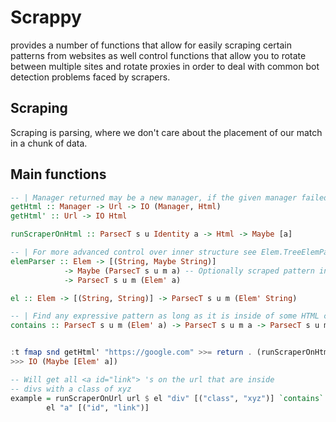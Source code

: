 # Scrappy #


provides a number of functions that allow for easily scraping certain patterns from websites as well control functions that allow you to rotate between multiple sites and rotate proxies in order to deal with common bot detection problems faced by scrapers. 

## Scraping ## 

Scraping is parsing, where we don't care about the placement of our match in a chunk of data. 

## Main functions ## 

```haskell
-- | Manager returned may be a new manager, if the given manager failed 
getHtml :: Manager -> Url -> IO (Manager, Html) 
getHtml' :: Url -> IO Html

runScraperOnHtml :: ParsecT s u Identity a -> Html -> Maybe [a]

-- | For more advanced control over inner structure see Elem.TreeElemParser
elemParser :: Elem -> [(String, Maybe String)] 
            -> Maybe (ParsecT s u m a) -- Optionally scraped pattern inside this el, if specified, return element must have at least 1 
            -> ParsecT s u m (Elem' a)

el :: Elem -> [(String, String)] -> ParsecT s u m (Elem' String)

-- | Find any expressive pattern as long as it is inside of some HTML context 
contains :: ParsecT s u m (Elem' a) -> ParsecT s u m a -> ParsecT s u m a 


:t fmap snd getHtml' "https://google.com" >>= return . (runScraperOnHtml (el "a" [])   
>>> IO (Maybe [Elem' a])

-- Will get all <a id="link"> 's on the url that are inside
-- divs with a class of xyz
example = runScraperOnUrl url $ el "div" [("class", "xyz")] `contains`
        el "a" [("id", "link")]


```

